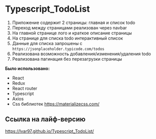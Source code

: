 # Typescript_TodoList

1. Приложение содержит 2 страницы: главная и список todo
2. Переход между страницами реализован через navbar
3. На главной странице лого и краткое описание страницы
4. На странице для списка todo интерактивный список
5. Данные для списка запрошены с `https://jsonplaceholder.typicode.com/todos`
6. Реализована возможность добавления/изменения/удаления todo
7. Реализована пагинация без перезагрузки страницы

**Было использовано:**

- React
- Redux
- React router
- Typescript
- Axios
- Css библиотек https://materializecss.com/

## Ссылка на лайф-версию

https://lvar97.github.io/Typescript_TodoList/
